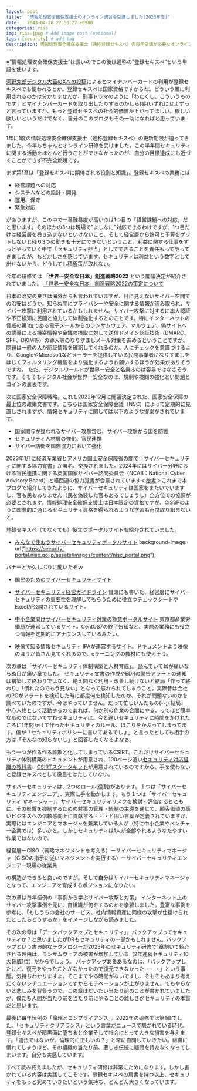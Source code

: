 ```yaml
---
layout: post
title:  "情報処理安全確保支援士のオンライン講習を受講しました(2023年度)"
date:   2043-04-28 22:50:27 +0900
categories: riss
img: riss.jpeg # Add image post (optional)
tags: [security] # add tag
description: 情報処理安全確保支援士（通称登録セキスペ）の毎年受講が必要なオンライン講習について
---
```


※”情報処理安全確保支援士”は長いのでこの後は通称の”登録セキスペ”という単語を使います。

[河野太郎デジタル大臣のXへの投稿](https://x.com/konotarogomame/status/1772456591142584415)によるとマイナンバーカードの利用が登録セキスぺでも使われるとか。登録セキスぺは国家資格ですからね。どういう風に利用されるのかは分かりませんが、刑事ドラマのように「わたくし、こういうものです」とマイナンバーカードを取り出したりするのかしら(笑)いずれにせよずっと言っていますが、もっと登録セキスぺの社会的価値が上がってほしい。欲しい欲しいというだけでなく、自分のこのブログもその一助になればと思っています。

1年に1度の情報処理安全確保支援士（通称登録セキスペ）の更新期限が迫ってきました。今年もちゃんとオンライン研修を受けました。この半年間セキュリティに関する活動をほとんど行うことができなかったのが、自分の目標達成にも近づくことができず不完全燃焼です。

まず第1章は「登録セキスぺに期待される役割と知識」。登録セキスぺの業務には

- 経営課題への対応
- システムなどの設計・開発
- 運用、保守
- 緊急対応

がありますが、この中で一番難易度が高いのは1つ目の「経営課題への対応」だと思います。そのほかの3つは現場で"よしなに"対応できるわけですが、1つ目だけは経営層を巻き込まないといけないこと、そして経営層から許可と予算をゲットしないと残り3つの動きも十分にできないということ。利益に関する仕事をずっとやっていく中で「セキュリティ担当」としてできることを責任もってやってきましたが、もどかしさを感じています。セキュリティは利益という数字として出せないから、どうしても積極策が取れない。

今年の研修では **「世界一安全な日本」創造戦略2022** という閣議決定が紹介されていました。
[「世界一安全な日本」創造戦略2022の策定について](https://www.kantei.go.jp/jp/singi/hanzai/kettei/221220/gaiyou-1.pdf)

日本の治安の良さは海外からも言われていますが、目に見えないサイバー空間での治安はどうか。知らぬ間にプライバシーや安全に関する情報が盗み取られ、サイバー攻撃に利用されているかもしれません。サイバー攻撃に対するに本人認証や不正検知に民間と協力して体制強化するとのことです。特にインターネットの脅威の第1位である電子メールからのランサムウェア、マルウェア、偽サイトへの誘導による機密情報や金銭の摂取に対して送信ドメイン認証技術（DMARC、SPF、DKIM等）の導入等のなりすましメール対策を進めるということですが、問題は一般の人が認証情報を確認してくれるのか。人にチェックを意識づけるより、GoogleやMicrosoftなどメーラーを提供している民間事業者になりすましをはじくフィルタリング機能をより強化するようお願いするほうが効果がありそうですね。
ただ、デジタルワールドが世界一安全と名乗るのは容易ではなさそうです。そもそもデジタル社会が世界一安全なのは、規制や検閲の強化とい問題とコインの裏表です。

次に国家安全保障戦略。これも2022年12月に閣議決定された、国家安全保障の最上位の政策文書です。こちらは国家安全保障会議（NSC）によって定期的に見直しされますが、情報セキュリティに関しては以下のような提案がされています。

- 国家関与が疑われるサイバー攻撃含む、サイバー攻撃から国を防護
- セキュリティ人材層の強化、官民連携
- サイバー防衛を国際協力において強化
		
2023年1月に経済産業省とアメリカ国土安全保障省の間で「サイバーセキュリティに関する協力覚書」が署名、交換されました。2024年にはサイバー分野における官民連携に関する英国国家サイバー諮問委員会（NCAB：National Cyber Advisory Board）と経団連の協力覚書が合意されています＜[参考](https://www.keidanren.or.jp/policy/2024/003.html)＞これまで本ブログで紹介してきたように、サイバーセキュリティは国家をまたいでいますし、官も民もありません（民を偽装した官もあるでしょうし）全方位での協調が必要とされます。情報処理安全確保支援士は日本限定の資格ですが、CISSPのように国際的に通じるセキュリティ資格を得られるような学習も再度取り組まないと。

登録セキスぺ（でなくても）役立つポータルサイトも紹介されていました。

- [みんなで使おうサイバーセキュリティポータルサイト](https://security-portal.nisc.go.jp/)
background-image: url("https://security-portal.nisc.go.jp/assets/images/content/nisc_portal.png");

バナーとか久しぶりに聞いたぞｗ

- [国民のためのサイバーセキュリティサイト](https://www.soumu.go.jp/main_sosiki/cybersecurity/kokumin/index.html)

- [サイバーセキュリティ経営ガイドライン](https://www.meti.go.jp/policy/netsecurity/mng_guide.html)
冒頭にも書いた、経営層にサイバーセキュリティの重要性を理解してもらうために役立つチェックシートやExcelが公開されているサイト。

- [中小企業向けサイバーセキュリティ対策の極意ポータルサイト](https://www.cybersecurity.metro.tokyo.lg.jp/)
東京都産業労働局が運営しているサイト。CentOS7の終了告知など、実際の業務にも役立つ情報を定期的にアナウンスしているみたい。

- [映像で知る情報セキュリティ](https://www.ipa.go.jp/security/videos/list.html)
IPAが運営するサイト。ドキュメントより映像のほうが皆さん見てくれるので、eラーニングの教材にも使えそう。

次の章は「サイバーセキュリティ体制構築と人材育成」。
読んでいて耳が痛いならぬ目が痛い章でした。
セキュリティ文書の作成やEDRの警告アラートの通知は構築して終わりではなく、絶え間なく利用・改善し続けないと結局「作って終わり」「慣れたのでもう見ない」となって忘れられてしまうこと。実際昔は会社のPCがアラートを検知した時に都度何を検知したのか、それが問題ないのかを調べていたのですが、今はやっていません。だって忙しいんだもの(--;)
結局、中心人物として活動するのであれば、何か別の作業の合間にやる、ってほど簡単なものではないですねセキュリティは。今と違いセキュリティに時間をかけれたころに1年間かけて作ったセキュリティのルール、ほこりをかぶってしまってます。僕が「セキュリティポリシーに書いてあるでしょ」と言ったとしても相手の方は「そんなの知らないし」と回答したくなるよなぁ。

もう一つが作る作る詐欺と化してしまっているCSIRT。これだけサイバーセキュリティ体制構築のドキュメントが用意され、100ページ近い[セキュリティ対応組織の教科書](https://isog-j.org/output/2023/Textbook_soc-csirt_v3.1.pdf)、[CSIRTスタータキット](https://www.nca.gr.jp/activity/pub_doc/PDF/CSIRTstarterkit.pdf)が用意されているのですから、手を使わないと登録セキスぺとして役目をはたしていない。

サイバーセキュリティは、2つのロール(役割)があります。１つは「サイバーセキュリティエンジニア」、実際に手を動かします。もう１つは「サイバーセキュリティ
マネージャー」。サイバーセキュリティリスクを検討・評価するとともに、その影響を抑制するための対策の管理・統制の主導を通じて、顧客価値の高いビジネスへの信頼感向上に貢献する・・・と固い言葉が定義されていますが、実際にはエンジニアとマネージャを兼業している人が（特に中小企業やベンチャー企業では）多いかと。しかしセキュリティは1人が全部やれるようなたやすい作業ではないので、

経営層ーCISO（戦略マネジメントを考える）ーサイバーセキュリティマネージャ（CISOの指示に従いマネジメントを実行する）ーサイバーセキュリティエンジニアー現場の従業員

の構造ができると良いのですが。そして自分はサイバーセキュリティマネージャとなって、エンジニアを育成するポジションになりたい。

次の章は毎年恒例の「事例から学ぶサイバー攻撃と対策」
インターネット上のサイバー攻撃事例を元に、自組織が何をするのかを学習しました。豊富な事例を参考に、「もしうちの会社のサービス、社内情報資産に同様の攻撃が仕掛けられたとしたらどうするか」をイメージしながら読みました。

その次の章は「データバックアップとセキュリティ」。バックアップってセキュリティか？と思いましたがDRもセキュリティの一部かもしれません。バックアップという古典的なテクノロジーが2023年のセキュリティ研修で1章割いて紹介される理由は、ランサムウェアの被害が増加している（2年連続セキュリティ10大脅威1位）だからでしょう。
バックアップあるあるなのは、「バックアップしたけど、復元をやったことがなかったので復元できなかった・・・」という事態。気持ちわかりますよ。そこまでやる時間がないですし、そもそもあまり考えたくないシチュエーションですからモチベーションが上がりません。でもやらないと悲しみを背負うので。この章はだいたい当たり前のことが書かれていましたが、僕たち人間が当たり前を当たり前にやることの難しさがセキュリティの本質だと思います。

最後に毎年恒例の「倫理とコンプライアンス」。2022年の研修では第1章でした。「セキュリティクリアランス」という言葉がニュースで騒がれている時代。登録セキスぺが暗黒面に堕ちると企業そして社会にとって大きな損害を与えます。「違法ではないが、倫理的に正しいの？」と常に自問していきたい。組織に慣れてしまうほど、その組織の当たり前、悪しき伝統に疑問を持たなくなってしまいます。自分も実感しています。

すべて読み終えましたが、セキュリティ研修は非常にためになります。しかし書かれている内容は実践してこそです。登録セキスぺの肩書を持つ以上、セキュリティをもっと究めていきたいという気持ち、どんどん大きくなっています。